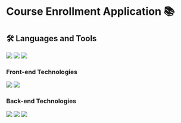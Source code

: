 # Course Enrollment Application 📚

## 🛠 Languages and Tools

![](https://img.shields.io/badge/Language-Java-informational?style=flat&logo=java&logoColor=white&color=088F8F)
![](https://img.shields.io/badge/Tool-Intellij_IDEA-informational?style=flat&logo=IntelliJIDEA&logoColor=white&color=088F8F)
![](https://img.shields.io/badge/Tool-Visual_Studio_Code-informational?style=flat&logo=VisualStudioCode&logoColor=white&color=088F8F)


### Front-end Technologies

![](https://img.shields.io/badge/Framework-React_JS-informational?style=flat&logo=react&logoColor=white&color=informational)
![](https://img.shields.io/badge/Framework-Bootstrap-informational?style=flat&logo=bootstrap&logoColor=white&color=informational)


### Back-end Technologies

![](https://img.shields.io/badge/Framework-Spring_Boot-informational?style=flat&logo=SpringBoot&logoColor=white&color=yellowgreen)
![](https://img.shields.io/badge/Framework-Spring_Security-informational?style=flat&logo=SpringSecurity&logoColor=white&color=yellowgreen)
![](https://img.shields.io/badge/Framework-Spring_Cloud-informational?style=flat&logo=Cloudflare&logoColor=white&color=yellowgreen)


